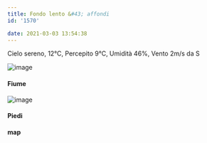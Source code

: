 ```yaml
---
title: Fondo lento &#43; affondi
id: '1570'

date: 2021-03-03 13:54:38
---
```


Cielo sereno, 12°C, Percepito 9°C, Umidità 46%, Vento 2m/s da S

![image](/images/2021/08/IMG_3565_hu1764587a60305af84fc8fad35ab9356d_851462_700x0_resize_q75_box.jpg)

#### Fiume

![image](/images/2021/08/IMG_3566_hu1764587a60305af84fc8fad35ab9356d_343875_700x0_resize_q75_box.jpg)

#### Piedi

<!-- ![image](/images/2021/08/20210303-activity-map_hu9163792ade8ae8ea2437945f8ada4f0e_94936_700x0_resize_box_3.png) -->

#### map
